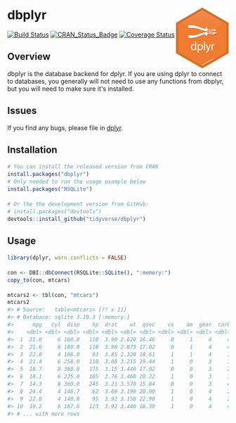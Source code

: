 
<!-- README.md is generated from README.Rmd. Please edit that file -->
dbplyr <img src="man/figures/logo.png" align="right" />
=======================================================

[![Build Status](https://travis-ci.org/tidyverse/dbplyr.svg?branch=master)](https://travis-ci.org/tidyverse/dbplyr) [![CRAN\_Status\_Badge](http://www.r-pkg.org/badges/version/dbplyr)](http://cran.r-project.org/package=dbplyr) [![Coverage Status](https://img.shields.io/codecov/c/github/tidyverse/dbplyr/master.svg)](https://codecov.io/github/tidyverse/dbplyr?branch=master)

Overview
--------

dbplyr is the database backend for dplyr. If you are using dplyr to connect to databases, you generally will not need to use any functions from dbplyr, but you will need to make sure it's installed.

Issues
------

If you find any bugs, please file in [dplyr](https://github.com/tidyverse/dplyr/issues).

Installation
------------

``` r
# You can install the released version from CRAN
install.packages("dbplyr")
# Only needed to run the usage example below
install.packages("RSQLite")

# Or the the development version from GitHub:
# install.packages("devtools")
devtools::install_github("tidyverse/dbplyr")
```

Usage
-----

``` r
library(dplyr, warn.conflicts = FALSE)

con <- DBI::dbConnect(RSQLite::SQLite(), ":memory:")
copy_to(con, mtcars)

mtcars2 <- tbl(con, "mtcars")
mtcars2
#> # Source:   table<mtcars> [?? x 11]
#> # Database: sqlite 3.19.3 [:memory:]
#>      mpg   cyl  disp    hp  drat    wt  qsec    vs    am  gear  carb
#>    <dbl> <dbl> <dbl> <dbl> <dbl> <dbl> <dbl> <dbl> <dbl> <dbl> <dbl>
#>  1  21.0     6 160.0   110  3.90 2.620 16.46     0     1     4     4
#>  2  21.0     6 160.0   110  3.90 2.875 17.02     0     1     4     4
#>  3  22.8     4 108.0    93  3.85 2.320 18.61     1     1     4     1
#>  4  21.4     6 258.0   110  3.08 3.215 19.44     1     0     3     1
#>  5  18.7     8 360.0   175  3.15 3.440 17.02     0     0     3     2
#>  6  18.1     6 225.0   105  2.76 3.460 20.22     1     0     3     1
#>  7  14.3     8 360.0   245  3.21 3.570 15.84     0     0     3     4
#>  8  24.4     4 146.7    62  3.69 3.190 20.00     1     0     4     2
#>  9  22.8     4 140.8    95  3.92 3.150 22.90     1     0     4     2
#> 10  19.2     6 167.6   123  3.92 3.440 18.30     1     0     4     4
#> # ... with more rows
```
